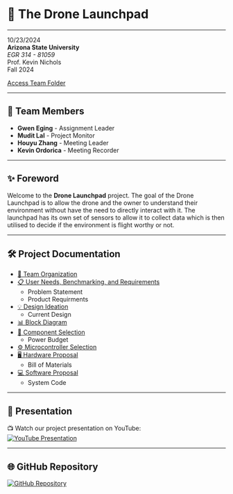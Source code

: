 # 🚀 **The Drone Launchpad**  
---

10/23/2024  
**Arizona State University**  
*EGR 314 \- 81059*  
Prof. Kevin Nichols  
Fall 2024

[Access Team Folder](https://drive.google.com/drive/folders/1gQi6lGEAkhdcD5YIUokNHRumHGqo1o-J?usp=sharing)

---

## 👥 **Team Members**
- **Gwen Eging** - Assignment Leader  
- **Mudit Lal** - Project Monitor 
- **Houyu Zhang** - Meeting Leader  
- **Kevin Ordorica** - Meeting Recorder

---

## ✨ **Foreword**  
Welcome to the **Drone Launchpad** project. The goal of the Drone Launchpad is to allow the drone and the owner to understand their environment without have the need to directly interact with it. The launchpad has its own set of sensors to allow it to collect data which is then utilised to decide if the environment is flight worthy or not.  

---

## 🛠️ Project Documentation  
- [👥 Team Organization](./team-organization.md)
- [📋 User Needs, Benchmarking, and Requirements](./user-needs-benchmarking-requirements.md)
  - Problem Statement
  - Product Requirments
- [💡 Design Ideation](./design-ideation.md)
  - Current Design
- [📊 Block Diagram](./block-diagram.md)
- [🔧 Component Selection](./component-selection.md)
  - Power Budget
- [⚙️ Microcontroller Selection](./microcontroller-selection.md)  
- [🖥️ Hardware Proposal](./hardware-proposal.md)
  - Bill of Materials
- [💻 Software Proposal](./software-proposal.md)
  - System Code 

---

## 🎥 **Presentation**  
📺 Watch our project presentation on YouTube:  
[![YouTube Presentation](https://img.shields.io/badge/YouTube-Watch-blue?logo=youtube&logoColor=white)](https://www.youtube.com/watch?v=iCSMr5S1n1Q)  

---

## 🌐 **GitHub Repository**  
[![GitHub Repository](https://img.shields.io/badge/GitHub-Repository-181717?logo=github&logoColor=white)](https://github.com/drone-launchpad/dronelaunchpad.github.io)
